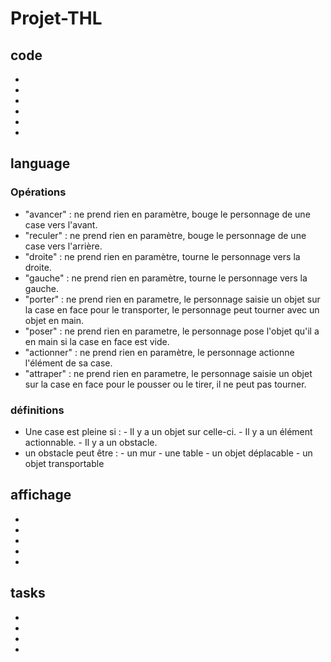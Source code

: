# Projet-THL

## code
-
- 
-
-
-
-

## language

### Opérations
- "avancer" : ne prend rien en paramètre, bouge le personnage de une case vers l'avant.
- "reculer" : ne prend rien en paramètre, bouge le personnage de une case vers l'arrière.
- "droite" : ne prend rien en paramètre, tourne le personnage vers la droite.
- "gauche" : ne prend rien en paramètre, tourne le personnage vers la gauche.
- "porter" : ne prend rien en parametre, le personnage saisie un objet sur la case en face pour le transporter, le personnage peut tourner avec un objet en main.
- "poser" : ne prend rien en parametre, le personnage pose l'objet qu'il a en main si la case en face est vide.
- "actionner" : ne prend rien en paramètre, le personnage actionne l'élément de sa case.
- "attraper" : ne prend rien en parametre, le personnage saisie un objet sur la case en face pour le pousser ou le tirer, il ne peut pas tourner.

### définitions
- Une case est pleine si : 
                - Il y a un objet sur celle-ci.
                - Il y a un élément actionnable.
                - Il y a un obstacle.
- un obstacle peut être :
                - un mur
                - une table
                - un objet déplacable
                - un objet transportable

## affichage
-
-
-
-
-

## tasks
-
-
-
-
